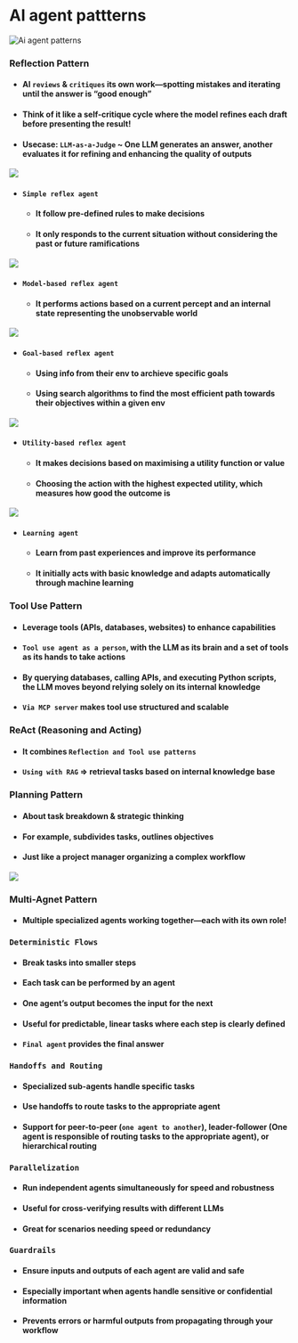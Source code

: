 # AI agent pattterns

![Ai agent patterns](./media/ai-agent-patterns.gif)

### Reflection Pattern
- #### AI `reviews` & `critiques` its own work—spotting mistakes and iterating until the answer is “good enough”
- #### Think of it like a self-critique cycle where the model refines each draft before presenting the result!
- #### Usecase: `LLM-as-a-Judge` ~ One LLM generates an answer, another evaluates it for refining and enhancing the quality of outputs
![](./media/ai-agent-simple-reflex-agent.png)
- #### `Simple reflex agent` 
    - #### It follow pre-defined rules to make decisions
    - #### It only responds to the current situation without considering the past or future ramifications
![](./media/ai-agent-model-based-reflex-agent.png)
- #### `Model-based reflex agent`
    - #### It performs actions based on a current percept and an internal state representing the unobservable world
![](./media/ai-agent-goal-based-reflex-agent.png)
- #### `Goal-based reflex agent`
    - #### Using info from their env to archieve specific goals
    - #### Using search algorithms to find the most efficient path towards their objectives within a given env
![](./media/ai-agent-util-based-reflex-agent.png)
- #### `Utility-based reflex agent`
    - #### It makes decisions based on maximising a utility function or value
    - #### Choosing the action with the highest expected utility, which measures how good the outcome is
![](./media/ai-agent-learning.png)
- #### `Learning agent`
    - #### Learn from past experiences and improve its performance 
    - #### It initially acts with basic knowledge and adapts automatically through machine learning

### Tool Use Pattern
- #### Leverage tools (APIs, databases, websites) to enhance capabilities
- #### `Tool use agent as a person`, with the LLM as its brain and a set of tools as its hands to take actions
- #### By querying databases, calling APIs, and executing Python scripts, the LLM moves beyond relying solely on its internal knowledge
- #### `Via MCP server` makes tool use structured and scalable

### ReAct (Reasoning and Acting)
- #### It combines `Reflection and Tool use patterns`
- #### `Using with RAG` => retrieval tasks based on internal knowledge base

### Planning Pattern
- #### About task breakdown & strategic thinking
- #### For example, subdivides tasks, outlines objectives
- #### Just like a project manager organizing a complex workflow

![](./media/multi-agent-pattern.gif)
### Multi-Agnet Pattern
- #### Multiple specialized agents working together—each with its own role!

### `Deterministic Flows`
- #### Break tasks into smaller steps
- #### Each task can be performed by an agent
- #### One agent’s output becomes the input for the next
- #### Useful for predictable, linear tasks where each step is clearly defined
- #### `Final agent` provides the final answer

### `Handoffs and Routing`
- #### Specialized sub-agents handle specific tasks
- #### Use handoffs to route tasks to the appropriate agent
- #### Support for peer-to-peer (`one agent to another`), leader-follower (One agent is responsible of routing tasks to the appropriate agent), or hierarchical routing

### `Parallelization`
- #### Run independent agents simultaneously for speed and robustness
- #### Useful for cross-verifying results with different LLMs
- #### Great for scenarios needing speed or redundancy

### `Guardrails`
- #### Ensure inputs and outputs of each agent are valid and safe
- #### Especially important when agents handle sensitive or confidential information
- #### Prevents errors or harmful outputs from propagating through your workflow